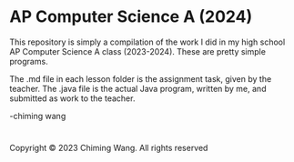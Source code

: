 # AP Computer Science A (2024)

This repository is simply a compilation of the work I did in my high school AP Computer Science A class (2023-2024). These are pretty simple programs.

The .md file in each lesson folder is the assignment task, given by the teacher. The .java file is the actual Java program, written by me, and submitted as work to the teacher.

-chiming wang

#  
Copyright © 2023 Chiming Wang. All rights reserved

